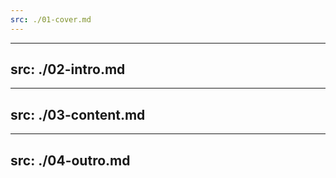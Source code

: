 ```yaml
---
src: ./01-cover.md
---
```


---
src: ./02-intro.md
---

---
src: ./03-content.md
---

---
src: ./04-outro.md
---